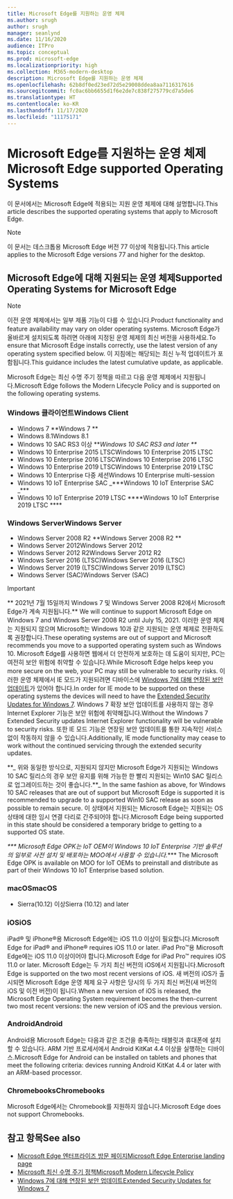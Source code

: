 ```yaml
---
title: Microsoft Edge를 지원하는 운영 체제
ms.author: srugh
author: srugh
manager: seanlynd
ms.date: 11/16/2020
audience: ITPro
ms.topic: conceptual
ms.prod: microsoft-edge
ms.localizationpriority: high
ms.collection: M365-modern-desktop
description: Microsoft Edge를 지원하는 운영 체제
ms.openlocfilehash: 62b8df0ed23ed72d5e29008ddea8aa7116317616
ms.sourcegitcommit: fc0ac6bb6655d1f6e2de7c838f275779cd7a5de6
ms.translationtype: HT
ms.contentlocale: ko-KR
ms.lasthandoff: 11/17/2020
ms.locfileid: "11175171"
---
```

# <span data-ttu-id="9eae2-103">Microsoft Edge를 지원하는 운영 체제</span><span class="sxs-lookup"><span data-stu-id="9eae2-103">Microsoft Edge supported Operating Systems</span></span>

<span data-ttu-id="9eae2-104">이 문서에서는 Microsoft Edge에 적용되는 지원 운영 체제에 대해 설명합니다.</span><span class="sxs-lookup"><span data-stu-id="9eae2-104">This article describes the supported operating systems that apply to Microsoft Edge.</span></span>

> [!NOTE]
> <span data-ttu-id="9eae2-105">이 문서는 데스크톱용 Microsoft Edge 버전 77 이상에 적용됩니다.</span><span class="sxs-lookup"><span data-stu-id="9eae2-105">This article applies to the Microsoft Edge versions 77 and higher for the desktop.</span></span>

## <span data-ttu-id="9eae2-106">Microsoft Edge에 대해 지원되는 운영 체제</span><span class="sxs-lookup"><span data-stu-id="9eae2-106">Supported Operating Systems for Microsoft Edge</span></span>

> [!NOTE]
> <span data-ttu-id="9eae2-107">이전 운영 체제에서는 일부 제품 기능이 다를 수 있습니다.</span><span class="sxs-lookup"><span data-stu-id="9eae2-107">Product functionality and feature availability may vary on older operating systems.</span></span> <span data-ttu-id="9eae2-108">Microsoft Edge가 올바르게 설치되도록 하려면 아래에 지정된 운영 체제의 최신 버전을 사용하세요.</span><span class="sxs-lookup"><span data-stu-id="9eae2-108">To ensure that Microsoft Edge installs correctly, use the latest version of any operating system specified below.</span></span> <span data-ttu-id="9eae2-109">이 지침에는 해당되는 최신 누적 업데이트가 포함됩니다.</span><span class="sxs-lookup"><span data-stu-id="9eae2-109">This guidance includes the latest cumulative update, as applicable.</span></span>

<span data-ttu-id="9eae2-110">Microsoft Edge는 최신 수명 주기 정책을 따르고 다음 운영 체제에서 지원됩니다.</span><span class="sxs-lookup"><span data-stu-id="9eae2-110">Microsoft Edge follows the Modern Lifecycle Policy and is supported on the following operating systems.</span></span>

### <span data-ttu-id="9eae2-111">Windows 클라이언트</span><span class="sxs-lookup"><span data-stu-id="9eae2-111">Windows Client</span></span>

- <span data-ttu-id="9eae2-112">Windows 7 \*\*</span><span class="sxs-lookup"><span data-stu-id="9eae2-112">Windows 7 \*\*</span></span>
- <span data-ttu-id="9eae2-113">Windows 8.1</span><span class="sxs-lookup"><span data-stu-id="9eae2-113">Windows 8.1</span></span>
- <span data-ttu-id="9eae2-114">Windows 10 SAC RS3 이상 \*\*_</span><span class="sxs-lookup"><span data-stu-id="9eae2-114">Windows 10 SAC RS3 and later \*\*_</span></span>
- <span data-ttu-id="9eae2-115">Windows 10 Enterprise 2015 LTSC</span><span class="sxs-lookup"><span data-stu-id="9eae2-115">Windows 10 Enterprise 2015 LTSC</span></span>
- <span data-ttu-id="9eae2-116">Windows 10 Enterprise 2016 LTSC</span><span class="sxs-lookup"><span data-stu-id="9eae2-116">Windows 10 Enterprise 2016 LTSC</span></span>
- <span data-ttu-id="9eae2-117">Windows 10 Enterprise 2019 LTSC</span><span class="sxs-lookup"><span data-stu-id="9eae2-117">Windows 10 Enterprise 2019 LTSC</span></span>
- <span data-ttu-id="9eae2-118">Windows 10 Enterprise 다중 세션</span><span class="sxs-lookup"><span data-stu-id="9eae2-118">Windows 10 Enterprise multi-session</span></span>
- <span data-ttu-id="9eae2-119">Windows 10 IoT Enterprise SAC _\*\*\*</span><span class="sxs-lookup"><span data-stu-id="9eae2-119">Windows 10 IoT Enterprise SAC _\*\*\*</span></span>
- <span data-ttu-id="9eae2-120">Windows 10 IoT Enterprise 2019 LTSC \*\*\*\*</span><span class="sxs-lookup"><span data-stu-id="9eae2-120">Windows 10 IoT Enterprise 2019 LTSC \*\*\*\*</span></span>



### <span data-ttu-id="9eae2-121">Windows Server</span><span class="sxs-lookup"><span data-stu-id="9eae2-121">Windows Server</span></span>

- <span data-ttu-id="9eae2-122">Windows Server 2008 R2 \*\*</span><span class="sxs-lookup"><span data-stu-id="9eae2-122">Windows Server 2008 R2 \*\*</span></span>
- <span data-ttu-id="9eae2-123">Windows Server 2012</span><span class="sxs-lookup"><span data-stu-id="9eae2-123">Windows Server 2012</span></span>
- <span data-ttu-id="9eae2-124">Windows Server 2012 R2</span><span class="sxs-lookup"><span data-stu-id="9eae2-124">Windows Server 2012 R2</span></span>
- <span data-ttu-id="9eae2-125">Windows Server 2016 (LTSC)</span><span class="sxs-lookup"><span data-stu-id="9eae2-125">Windows Server 2016 (LTSC)</span></span>
- <span data-ttu-id="9eae2-126">Windows Server 2019 (LTSC)</span><span class="sxs-lookup"><span data-stu-id="9eae2-126">Windows Server 2019 (LTSC)</span></span>
- <span data-ttu-id="9eae2-127">Windows Server (SAC)</span><span class="sxs-lookup"><span data-stu-id="9eae2-127">Windows Server (SAC)</span></span>

> [!IMPORTANT]
> <span data-ttu-id="9eae2-128">\*\* 2021년 7월 15일까지 Windows 7 및 Windows Server 2008 R2에서 Microsoft Edge가 계속 지원됩니다.</span><span class="sxs-lookup"><span data-stu-id="9eae2-128">\*\* We will continue to support Microsoft Edge on Windows 7 and Windows Server 2008 R2 until July 15, 2021.</span></span> <span data-ttu-id="9eae2-129">이러한 운영 체제는 지원되지 않으며 Microsoft는 Windows 10과 같은 지원되는 운영 체제로 전환하도록 권장합니다.</span><span class="sxs-lookup"><span data-stu-id="9eae2-129">These operating systems are out of support and Microsoft recommends you move to a supported operating system such as Windows 10.</span></span> <span data-ttu-id="9eae2-130">Microsoft Edge를 사용하면 웹에서 더 안전하게 보호하는 데 도움이 되지만, PC는 여전히 보안 위험에 취약할 수 있습니다.</span><span class="sxs-lookup"><span data-stu-id="9eae2-130">While Microsoft Edge helps keep you more secure on the web, your PC may still be vulnerable to security risks.</span></span> <span data-ttu-id="9eae2-131">이러한 운영 체제에서 IE 모드가 지원되려면 디바이스에 [Windows 7에 대해 연장된 보안 업데이트](https://support.microsoft.com/help/4527878/faq-about-extended-security-updates-for-windows-7)가 있어야 합니다.</span><span class="sxs-lookup"><span data-stu-id="9eae2-131">In order for IE mode to be supported on these operating systems the devices will need to have the [Extended Security Updates for Windows 7](https://support.microsoft.com/help/4527878/faq-about-extended-security-updates-for-windows-7).</span></span> <span data-ttu-id="9eae2-132">Windows 7 확장 보안 업데이트를 사용하지 않는 경우 Internet Explorer 기능은 보안 위험에 취약해집니다.</span><span class="sxs-lookup"><span data-stu-id="9eae2-132">Without the Windows 7 Extended Security updates Internet Explorer functionality will be vulnerable to security risks.</span></span> <span data-ttu-id="9eae2-133">또한 IE 모드 기능은 연장된 보안 업데이트를 통한 지속적인 서비스 없이 작동하지 않을 수 있습니다.</span><span class="sxs-lookup"><span data-stu-id="9eae2-133">Additionally, IE mode functionality may cease to work without the continued servicing through the extended security updates.</span></span>  
>
> <span data-ttu-id="9eae2-134">\*\*_ 위와 동일한 방식으로, 지원되지 않지만 Microsoft Edge가 지원되는 Windows 10 SAC 릴리스의 경우 보안 유지를 위해 가능한 한 빨리 지원되는 Win10 SAC 릴리스로 업그레이드하는 것이 좋습니다.</span><span class="sxs-lookup"><span data-stu-id="9eae2-134">\*\*_ In the same fashion as above, for Windows 10 SAC releases that are out of support but Microsoft Edge is supported it is recommended to upgrade to a supported Win10 SAC release as soon as possible to remain secure.</span></span> <span data-ttu-id="9eae2-135">이 상태에서 지원되는 Microsoft Edge는 지원되는 OS 상태에 대한 임시 연결 다리로 간주되어야 합니다.</span><span class="sxs-lookup"><span data-stu-id="9eae2-135">Microsoft Edge being supported in this state should be considered a temporary bridge to getting to a supported OS state.</span></span>
>
> <span data-ttu-id="9eae2-136">_\*\*\* Microsoft Edge OPK는 IoT OEM이 Windows 10 IoT Enterprise 기반 솔루션의 일부로 사전 설치 및 배포하는 MOO에서 사용할 수 있습니다.</span><span class="sxs-lookup"><span data-stu-id="9eae2-136">_\*\*\* The Microsoft Edge OPK is available on MOO for IoT OEMs to preinstall and distribute as part of their Windows 10 IoT Enterprise based solution.</span></span>

### <span data-ttu-id="9eae2-137">macOS</span><span class="sxs-lookup"><span data-stu-id="9eae2-137">macOS</span></span>

- <span data-ttu-id="9eae2-138">Sierra(10.12) 이상</span><span class="sxs-lookup"><span data-stu-id="9eae2-138">Sierra (10.12) and later</span></span>

### <span data-ttu-id="9eae2-139">iOS</span><span class="sxs-lookup"><span data-stu-id="9eae2-139">iOS</span></span>

<span data-ttu-id="9eae2-140">iPad&reg; 및 iPhone&reg;용 Microsoft Edge에는 iOS 11.0 이상이 필요합니다.</span><span class="sxs-lookup"><span data-stu-id="9eae2-140">Microsoft Edge for iPad&reg; and iPhone&reg; requires iOS 11.0 or later.</span></span> <span data-ttu-id="9eae2-141">iPad Pro&trade;용 Microsoft Edge에는 iOS 11.0 이상이어야 합니다.</span><span class="sxs-lookup"><span data-stu-id="9eae2-141">Microsoft Edge for iPad Pro&trade; requires iOS 11.0 or later.</span></span> <span data-ttu-id="9eae2-142">Microsoft Edge는 두 가지 최신 버전의 iOS에서 지원됩니다.</span><span class="sxs-lookup"><span data-stu-id="9eae2-142">Microsoft Edge is supported on the two most recent versions of iOS.</span></span> <span data-ttu-id="9eae2-143">새 버전의 iOS가 출시되면 Microsoft Edge 운영 체제 요구 사항은 당시의 두 가지 최신 버전(새 버전의 iOS 및 이전 버전)이 됩니다.</span><span class="sxs-lookup"><span data-stu-id="9eae2-143">When a new version of iOS is released, the Microsoft Edge Operating System requirement becomes the then-current two most recent versions: the new version of iOS and the previous version.</span></span>

### <span data-ttu-id="9eae2-144">Android</span><span class="sxs-lookup"><span data-stu-id="9eae2-144">Android</span></span>

<span data-ttu-id="9eae2-145">Android용 Microsoft Edge는 다음과 같은 조건을 충족하는 태블릿과 휴대폰에 설치할 수 있습니다. ARM 기반 프로세서에서 Android KitKat 4.4 이상을 실행하는 디바이스.</span><span class="sxs-lookup"><span data-stu-id="9eae2-145">Microsoft Edge for Android can be installed on tablets and phones that meet the following criteria: devices running Android KitKat 4.4 or later with an ARM-based processor.</span></span>

### <span data-ttu-id="9eae2-146">Chromebooks</span><span class="sxs-lookup"><span data-stu-id="9eae2-146">Chromebooks</span></span>

<span data-ttu-id="9eae2-147">Microsoft Edge에서는 Chromebook를 지원하지 않습니다.</span><span class="sxs-lookup"><span data-stu-id="9eae2-147">Microsoft Edge does not support Chromebooks.</span></span>

## <span data-ttu-id="9eae2-148">참고 항목</span><span class="sxs-lookup"><span data-stu-id="9eae2-148">See also</span></span>

- [<span data-ttu-id="9eae2-149">Microsoft Edge 엔터프라이즈 방문 페이지</span><span class="sxs-lookup"><span data-stu-id="9eae2-149">Microsoft Edge Enterprise landing page</span></span>](https://aka.ms/EdgeEnterprise)
- [<span data-ttu-id="9eae2-150">Microsoft 최신 수명 주기 정책</span><span class="sxs-lookup"><span data-stu-id="9eae2-150">Microsoft Modern Lifecycle Policy</span></span>](https://support.microsoft.com/help/30881/modern-lifecycle-policy)
- [<span data-ttu-id="9eae2-151">Windows 7에 대해 연장된 보안 업데이트</span><span class="sxs-lookup"><span data-stu-id="9eae2-151">Extended Security Updates for Windows 7</span></span>](https://support.microsoft.com/help/4527878/faq-about-extended-security-updates-for-windows-7)
